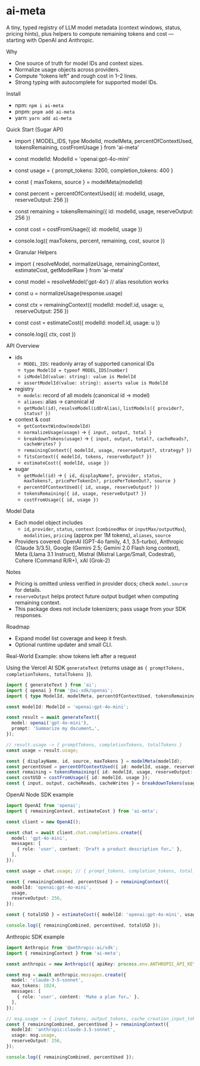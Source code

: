 ai-meta
========

A tiny, typed registry of LLM model metadata (context windows, status, pricing hints), plus helpers to compute remaining tokens and cost — starting with OpenAI and Anthropic.

Why
- One source of truth for model IDs and context sizes.
- Normalize usage objects across providers.
- Compute “tokens left” and rough cost in 1–2 lines.
- Strong typing with autocomplete for supported model IDs.

Install
- npm: `npm i ai-meta`
- pnpm: `pnpm add ai-meta`
- yarn: `yarn add ai-meta`

Quick Start (Sugar API)
- import { MODEL_IDS, type ModelId, modelMeta, percentOfContextUsed, tokensRemaining, costFromUsage } from 'ai-meta'
- const modelId: ModelId = 'openai:gpt-4o-mini'
- const usage = { prompt_tokens: 3200, completion_tokens: 400 }
- const { maxTokens, source } = modelMeta(modelId)
- const percent = percentOfContextUsed({ id: modelId, usage, reserveOutput: 256 })
- const remaining = tokensRemaining({ id: modelId, usage, reserveOutput: 256 })
- const cost = costFromUsage({ id: modelId, usage })
- console.log({ maxTokens, percent, remaining, cost, source })

- Granular Helpers
- import { resolveModel, normalizeUsage, remainingContext, estimateCost, getModelRaw } from 'ai-meta'
- const model = resolveModel('gpt-4o') // alias resolution works
- const u = normalizeUsage(response.usage)
- const ctx = remainingContext({ modelId: model!.id, usage: u, reserveOutput: 256 })
- const cost = estimateCost({ modelId: model!.id, usage: u })
- console.log({ ctx, cost })

API Overview
- ids
  - `MODEL_IDS`: readonly array of supported canonical IDs
  - `type ModelId = typeof MODEL_IDS[number]`
  - `isModelId(value: string): value is ModelId`
  - `assertModelId(value: string): asserts value is ModelId`
- registry
  - `models`: record of all models (canonical id → model)
  - `aliases`: alias → canonical id
  - `getModel(id)`, `resolveModel(idOrAlias)`, `listModels({ provider?, status? })`
- context & cost
  - `getContextWindow(modelId)`
  - `normalizeUsage(usage)` → `{ input, output, total }`
  - `breakdownTokens(usage)` → `{ input, output, total?, cacheReads?, cacheWrites? }`
  - `remainingContext({ modelId, usage, reserveOutput?, strategy? })`
  - `fitsContext({ modelId, tokens, reserveOutput? })`
  - `estimateCost({ modelId, usage })`
- sugar
  - `getModel(id)` → `{ id, displayName?, provider, status, maxTokens?, pricePerTokenIn?, pricePerTokenOut?, source }`
  - `percentOfContextUsed({ id, usage, reserveOutput? })`
  - `tokensRemaining({ id, usage, reserveOutput? })`
  - `costFromUsage({ id, usage })`

Model Data
- Each model object includes
  - `id`, `provider`, `status`, `context` (`combinedMax` or `inputMax/outputMax`), `modalities`, `pricing` (approx per 1M tokens), `aliases`, `source`
- Providers covered: OpenAI (GPT-4o family, 4.1, 3.5-turbo), Anthropic (Claude 3/3.5), Google (Gemini 2.5; Gemini 2.0 Flash long context), Meta (Llama 3.1 Instruct), Mistral (Mistral Large/Small, Codestral), Cohere (Command R/R+), xAI (Grok-2)

Notes
- Pricing is omitted unless verified in provider docs; check `model.source` for details.
- `reserveOutput` helps protect future output budget when computing remaining context.
- This package does not include tokenizers; pass usage from your SDK responses.

Roadmap
- Expand model list coverage and keep it fresh.
- Optional runtime updater and small CLI.

Real-World Example: show tokens left after a request

Using the Vercel AI SDK `generateText` (returns usage as `{ promptTokens, completionTokens, totalTokens }`).

```ts
import { generateText } from 'ai';
import { openai } from '@ai-sdk/openai';
import { type ModelId, modelMeta, percentOfContextUsed, tokensRemaining, costFromUsage, breakdownTokens } from 'ai-meta';

const modelId: ModelId = 'openai:gpt-4o-mini';

const result = await generateText({
  model: openai('gpt-4o-mini'),
  prompt: 'Summarize my document…',
});

// result.usage -> { promptTokens, completionTokens, totalTokens }
const usage = result.usage;

const { displayName, id, source, maxTokens } = modelMeta(modelId);
const percentUsed = percentOfContextUsed({ id: modelId, usage, reserveOutput: 256 });
const remaining = tokensRemaining({ id: modelId, usage, reserveOutput: 256 });
const costUSD = costFromUsage({ id: modelId, usage });
const { input, output, cacheReads, cacheWrites } = breakdownTokens(usage);

```

OpenAI Node SDK example

```ts
import OpenAI from 'openai';
import { remainingContext, estimateCost } from 'ai-meta';

const client = new OpenAI();

const chat = await client.chat.completions.create({
  model: 'gpt-4o-mini',
  messages: [
    { role: 'user', content: 'Draft a product description for…' },
  ],
});

const usage = chat.usage; // { prompt_tokens, completion_tokens, total_tokens, ...maybe cache fields }

const { remainingCombined, percentUsed } = remainingContext({
  modelId: 'openai:gpt-4o-mini',
  usage,
  reserveOutput: 256,
});

const { totalUSD } = estimateCost({ modelId: 'openai:gpt-4o-mini', usage });

console.log({ remainingCombined, percentUsed, totalUSD });
```

Anthropic SDK example

```ts
import Anthropic from '@anthropic-ai/sdk';
import { remainingContext } from 'ai-meta';

const anthropic = new Anthropic({ apiKey: process.env.ANTHROPIC_API_KEY! });

const msg = await anthropic.messages.create({
  model: 'claude-3-5-sonnet',
  max_tokens: 1024,
  messages: [
    { role: 'user', content: 'Make a plan for…' },
  ],
});

// msg.usage -> { input_tokens, output_tokens, cache_creation_input_tokens?, cache_read_input_tokens? }
const { remainingCombined, percentUsed } = remainingContext({
  modelId: 'anthropic:claude-3.5-sonnet',
  usage: msg.usage,
  reserveOutput: 256,
});

console.log({ remainingCombined, percentUsed });
```
